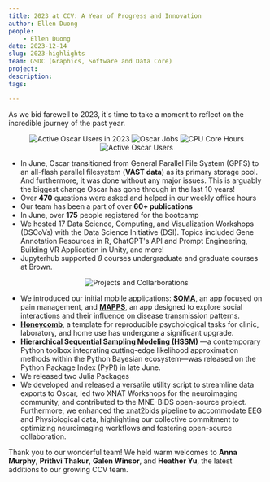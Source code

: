 ```yaml
---
title: 2023 at CCV: A Year of Progress and Innovation
author: Ellen Duong
people:
    - Ellen Duong
date: 2023-12-14
slug: 2023-highlights
team: GSDC (Graphics, Software and Data Core)
project:
description: 
tags:

---
```


As we bid farewell to 2023, it's time to take a moment to reflect on the incredible journey of the past year. 

<div style="text-align: center;">
<img src="/content/images/blog/2023-year-in-review/active-oscar-users-in-2023" alt="Active Oscar Users in 2023"/>
<img src="/content/images/blog/2023-year-in-review/oscar-jobs" alt="Oscar Jobs"/>
<img src="/content/images/blog/2023-year-in-review/cpu-core-hours" alt="CPU Core Hours"/>
</div>

<div style="text-align: center;">
<img src="/content/images/blog/2023-year-in-review/active-oscar-users" alt="Active Oscar Users"/>
</div>

- In June, Oscar transitioned from General Parallel File System (GPFS) to an all-flash parallel filesystem (**VAST data**) as its primary storage pool. And furthermore, it was done without any major issues. This is arguably the biggest change Oscar has gone through in the last 10 years!
- Over **470** questions were asked and helped in our weekly office hours
- Our team has been a part of over **60+ publications**
- In June, over **175** people registered for the bootcamp
- We hosted 17 Data Science, Computing, and Visualization Workshops (DSCoVs) with the Data Science Initiative (DSI). Topics included Gene Annotation Resources in R, ChatGPT's API and Prompt Engineering, Building VR Application in Unity, and more!
- Jupyterhub supported *8* courses undergraduate and graduate courses at Brown.


<div style="text-align: center;">
<img src="/content/images/blog/2023-year-in-review/projects-and-collaborations" alt="Projects and Collarborations"/>
</div>

- We introduced our initial mobile applications: [**SOMA**](https://somatheapp.com/), an app focused on pain management, and [**MAPPS**](https://www.mappsproject.com/), an app designed to explore social interactions and their influence on disease transmission patterns.
- [**Honeycomb**](https://brown-ccv.github.io/honeycomb-docs/), a template for reproducible psychological tasks for clinic, laboratory, and home use has undergone a significant upgrade.
- [**Hierarchical Sequential Sampling Modeling (HSSM)**](https://lnccbrown.github.io/HSSM/) —a contemporary Python toolbox integrating cutting-edge likelihood approximation methods within the Python Bayesian ecosystem—was released on the Python Package Index (PyPI) in late June.
- We released two Julia Packages
- We developed and released a versatile utility script to streamline data exports to Oscar, led two XNAT Workshops for the neuroimaging community, and contributed to the MNE-BIDS open-source project. Furthermore, we enhanced the xnat2bids pipeline to accommodate EEG and Physiological data, highlighting our collective commitment to optimizing neuroimaging workflows and fostering open-source collaboration.

Thank you to our wonderful team! We held warm welcomes to **Anna Murphy**, **Prithvi Thakur**, **Galen Winsor**, and **Heather Yu**, the latest additions to our growing CCV team. 